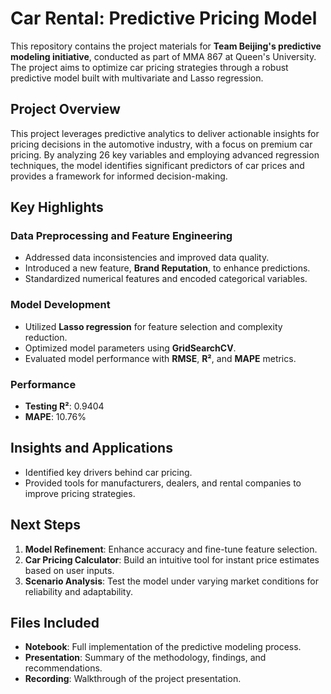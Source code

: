 # Car Rental: Predictive Pricing Model

This repository contains the project materials for **Team Beijing's predictive modeling initiative**, conducted as part of MMA 867 at Queen's University. The project aims to optimize car pricing strategies through a robust predictive model built with multivariate and Lasso regression.

## Project Overview

This project leverages predictive analytics to deliver actionable insights for pricing decisions in the automotive industry, with a focus on premium car pricing. By analyzing 26 key variables and employing advanced regression techniques, the model identifies significant predictors of car prices and provides a framework for informed decision-making.

## Key Highlights

### Data Preprocessing and Feature Engineering
- Addressed data inconsistencies and improved data quality.
- Introduced a new feature, **Brand Reputation**, to enhance predictions.
- Standardized numerical features and encoded categorical variables.

### Model Development
- Utilized **Lasso regression** for feature selection and complexity reduction.
- Optimized model parameters using **GridSearchCV**.
- Evaluated model performance with **RMSE**, **R²**, and **MAPE** metrics.

### Performance
- **Testing R²**: 0.9404
- **MAPE**: 10.76%  

## Insights and Applications
- Identified key drivers behind car pricing.
- Provided tools for manufacturers, dealers, and rental companies to improve pricing strategies.

## Next Steps
1. **Model Refinement**: Enhance accuracy and fine-tune feature selection.
2. **Car Pricing Calculator**: Build an intuitive tool for instant price estimates based on user inputs.
3. **Scenario Analysis**: Test the model under varying market conditions for reliability and adaptability.

## Files Included
- **Notebook**: Full implementation of the predictive modeling process.
- **Presentation**: Summary of the methodology, findings, and recommendations.
- **Recording**: Walkthrough of the project presentation.

